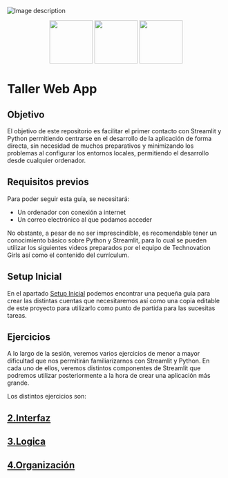 ![Image description](https://powertocode.org/wp-content/uploads/2023/10/tg-girls-logo-2ba7f013defb45c388aa736343073910d3ea1c5738693a196c59693643d0ffc3-1-768x262.png)
<p align="center" >
  <img src="https://upload.wikimedia.org/wikipedia/commons/thumb/c/c3/Python-logo-notext.svg/1200px-Python-logo-notext.svg.png" height="100" />
  <img src="https://docs.streamlit.io/logo.svg" height="100" /> 
  <img src="https://cdn.pixabay.com/photo/2022/01/30/13/33/github-6980894_640.png" height="100" />
</p>

# Taller Web App

## Objetivo

El objetivo de este repositorio es facilitar el primer contacto con Streamlit y Python permitiendo centrarse en el desarrollo de la aplicación de forma directa, sin necesidad de muchos preparativos y minimizando los problemas al configurar los entornos locales, permitiendo el desarrollo desde cualquier ordenador.

## Requisitos previos

Para poder seguir esta guía, se necesitará:

- Un ordenador con conexión a internet
- Un correo electrónico al que podamos acceder

No obstante, a pesar de no ser imprescindible, es recomendable tener un conocimiento básico sobre Python y Streamlit, para lo cual se pueden utilizar los siguientes videos preparados por el equipo de Technovation Girls así como el contenido del currículum.

## Setup Inicial

En el apartado [Setup Inicial](1.Setup) podemos encontrar una pequeña guía para crear las distintas cuentas que necesitaremos así como una copia editable de este proyecto para utilizarlo como punto de partida para las sucesitas tareas.

## Ejercicios

A lo largo de la sesión, veremos varios ejercicios de menor a mayor dificultad que nos permitirán familiarizarnos con Streamlit y Python. En cada uno de ellos, veremos distintos componentes de Streamlit que podremos utilizar posteriormente a la hora de crear una aplicación más grande.

Los distintos ejercicios son:

## [2.Interfaz](2.Interfaz)

## [3.Logica](3.Logica)

## [4.Organización](3.Organizacion)
